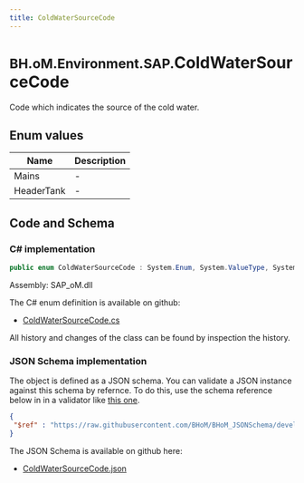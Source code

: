 ```yaml
---
title: ColdWaterSourceCode
---
```


# <small>BH.oM.Environment.SAP.</small>**ColdWaterSourceCode**

Code which indicates the source of the cold water.

## Enum values

| Name            | Description                                                    |
|-----------------|----------------------------------------------------------------|
| Mains |  -  |
| HeaderTank |  -  |


## Code and Schema

### C# implementation

``` C# title="C#"
public enum ColdWaterSourceCode : System.Enum, System.ValueType, System.IComparable, System.ISpanFormattable, System.IFormattable, System.IConvertible
```

Assembly: SAP_oM.dll

The C# enum definition is available on github:

- [ColdWaterSourceCode.cs](https://github.com/BHoM/SAP_Toolkit/blob/develop/SAP_oM/Enums\ColdWaterSourceCode.cs)

All history and changes of the class can be found by inspection the history.
### JSON Schema implementation

The object is defined as a JSON schema. You can validate a JSON instance against this schema by refernce. To do this, use the schema reference below in in a validator like [this one](https://www.jsonschemavalidator.net/).

``` json title="JSON Schema"
{
 "$ref" : "https://raw.githubusercontent.com/BHoM/BHoM_JSONSchema/develop/SAP_oM/SAP/ColdWaterSourceCode.json"
}
```

The JSON Schema is available on github here:

- [ColdWaterSourceCode.json](https://github.com/BHoM/BHoM_JSONSchema/blob/develop/SAP_oM/SAP/ColdWaterSourceCode.json)
